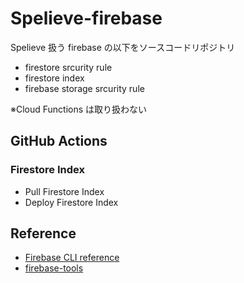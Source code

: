 # Spelieve-firebase

Spelieve 扱う firebase の以下をソースコードリポジトリ

- firestore srcurity rule
- firestore index
- firebase storage srcurity rule

※Cloud Functions は取り扱わない

## GitHub Actions 

### Firestore Index

- Pull Firestore Index
- Deploy Firestore Index


## Reference
- [Firebase CLI reference](https://firebase.google.com/docs/cli/)
- [firebase-tools](https://github.com/firebase/firebase-tools)
